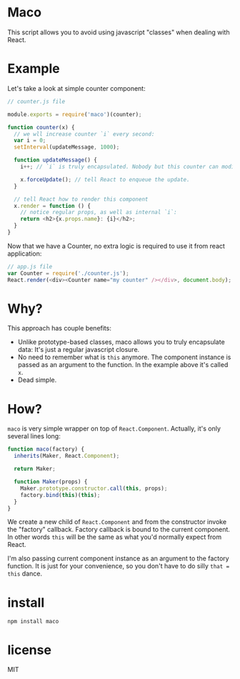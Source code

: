 # Maco

This script allows you to avoid using javascript "classes" when dealing
with React.

# Example

Let's take a look at simple counter component:

``` js
// counter.js file

module.exports = require('maco')(counter);

function counter(x) {
  // we wll increase counter `i` every second:
  var i = 0;
  setInterval(updateMessage, 1000);

  function updateMessage() {
    i++; // `i` is truly encapsulated. Nobody but this counter can modify it.

    x.forceUpdate(); // tell React to enqueue the update.
  }

  // tell React how to render this component
  x.render = function () {
    // notice regular props, as well as internal `i`:
    return <h2>{x.props.name}: {i}</h2>;
  }
}
```

Now that we have a Counter, no extra logic is required to use it from
react application:

``` js
// app.js file
var Counter = require('./counter.js');
React.render(<div><Counter name="my counter" /></div>, document.body);
```

# Why?

This approach has couple benefits:

* Unlike prototype-based classes, maco allows you to truly encapsulate data:
It's just a regular javascript closure.
* No need to remember what is `this` anymore. The component instance is
passed as an argument to the function. In the example above it's called `x`.
* Dead simple.

# How?

`maco` is very simple wrapper on top of `React.Component`. Actually, it's only
several lines long:

``` js
function maco(factory) {
  inherits(Maker, React.Component);

  return Maker;

  function Maker(props) {
    Maker.prototype.constructor.call(this, props);
    factory.bind(this)(this);
  }
}
```

We create a new child of `React.Component` and from the constructor invoke
the "factory" callback. Factory callback is bound to the current component.
In other words `this` will be the same as what you'd normally expect from
React.

I'm also passing current component instance as an argument to the factory
function. It is just for your convenience, so you don't have to do silly
`that = this` dance.

# install

```
npm install maco
```

# license

MIT

